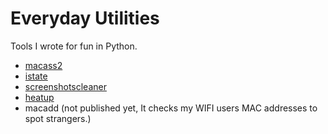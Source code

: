 # Everyday Utilities
Tools I wrote for fun in Python.

- [macass2](../master/macass2)
- [istate](../master/istate)
- [screenshotscleaner](../master/screenshotsCleaner)
- [heatup](../master/heatup)
- macadd (not published yet, It checks my WIFI users MAC addresses to spot strangers.)
